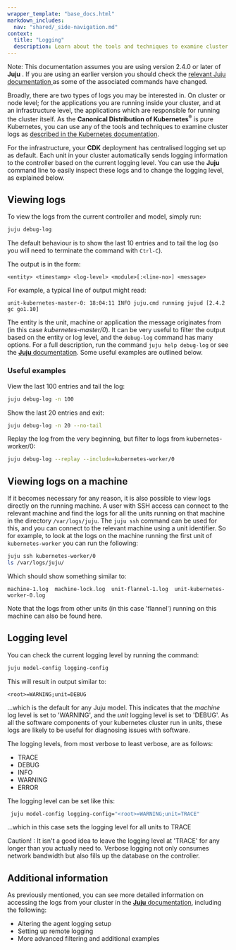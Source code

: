 ```yaml
---
wrapper_template: "base_docs.html"
markdown_includes:
  nav: "shared/_side-navigation.md"
context:
  title: "Logging"
  description: Learn about the tools and techniques to examine cluster logs as described in the Kubernetes documentation.
---
```


<div class="p-notification--information">
  <p markdown="1" class="p-notification__response">
    <span class="p-notification__status">Note:</span>
This documentation assumes you are using version 2.4.0 or later of <strong>Juju</strong> . If you are using an earlier version you should check the  <a href="https://docs.jujucharms.com/stable/en/troubleshooting-logs">  relevant <emphasis>Juju</emphasis> documentation </a> as some of the associated  commands have changed.
  </p>
</div>

Broadly, there are two types of logs you may be interested in. On cluster or node level; for the applications you are running inside your cluster, and at an infrastructure level, the applications which are responsible for running the cluster itself. As the **Canonical Distribution of Kubernetes<sup>&reg;</sup>**
is pure Kubernetes, you can use any of the tools and techniques to examine cluster logs as [described in the Kubernetes documentation][k8-logs].

For the infrastructure, your **CDK** deployment has centralised logging set up as default. Each unit in your cluster automatically sends logging information to the controller based on the current logging level. You can use the **Juju**
command line to easily inspect these logs and to change the logging level, as explained below.

## Viewing logs

To view the logs from the current controller and model, simply run:

```bash
juju debug-log
```

The default behaviour is to show the last 10 entries and to tail the log (so you will need to terminate the command with `Ctrl-C`).

The output is in the form:

`<entity> <timestamp> <log-level> <module>[:<line-no>] <message>`

For example, a typical line of output might read:

```
unit-kubernetes-master-0: 18:04:11 INFO juju.cmd running jujud [2.4.2 gc go1.10]
```

The entity is the unit, machine or application the message originates from (in this case _kubernetes-master/0_). It can be very useful to filter the output based on the entity or log level, and the `debug-log` command has many options.
For a full description, run the command `juju help debug-log` or see the [**Juju** documentation][juju-logging]. Some useful examples are outlined below.

### Useful examples

View the last 100 entries and tail the log:

```bash
juju debug-log -n 100
```

Show the last 20 entries and exit:

```bash
juju debug-log -n 20 --no-tail
```

Replay the log from the very beginning, but filter to logs from kubernetes-worker/0:

```bash
juju debug-log --replay --include=kubernetes-worker/0
```

## Viewing logs on a machine

If it becomes necessary for any reason, it is also possible to view logs directly on the running machine. A user with SSH access can connect to the relevant machine and find the logs for all the units running on that machine in the directory `/var/logs/juju`. The `juju ssh` command can be used for this,
and you can connect to the relevant machine using a unit identifier. So for example, to look at the logs on the machine running the first unit of `kubernetes-worker` you can run the following:

```bash
juju ssh kubernetes-worker/0
ls /var/logs/juju/
```

Which should show something similar to:

```
machine-1.log  machine-lock.log  unit-flannel-1.log  unit-kubernetes-worker-0.log
```

Note that the logs from other units (in this case 'flannel') running on this machine can also be found here.

## Logging level

You can check the current logging level by running the command:

```bash
juju model-config logging-config
```

This will result in output similar to:

```no-highlight
<root>=WARNING;unit=DEBUG
```

...which is the default for any Juju model. This indicates that the _machine_ log level is set to 'WARNING', and the _unit_ logging level is set to 'DEBUG'. As all the software components of your kubernetes cluster run in units, these logs are likely to be useful for diagnosing issues with software.

The logging levels, from most verbose to least verbose, are as follows:

- TRACE
- DEBUG
- INFO
- WARNING
- ERROR

The logging level can be set like this:

```bash
 juju model-config logging-config="<root>=WARNING;unit=TRACE"
```

...which in this case sets the logging level for all units to TRACE

<div class="p-notification--warning">
  <p markdown="1" class="p-notification__response">
    <span class="p-notification__status">Caution! :</span>
It isn't a good idea to leave the logging level at 'TRACE' for any longer than you actually need to. Verbose logging not only consumes network bandwidth but also fills up the database on the controller.
  </p>
</div>

## Additional information

As previously mentioned, you can see more detailed information on accessing the logs from your cluster in the [**Juju** documentation][juju-logging], including the following:

- Altering the agent logging setup
- Setting up remote logging
- More advanced filtering and additional examples

<!--LINKS -->

[juju-logging]: https://docs.jujucharms.com/stable/en/troubleshooting-logs
[k8-logs]: https://kubernetes.io/docs/concepts/cluster-administration/logging/
